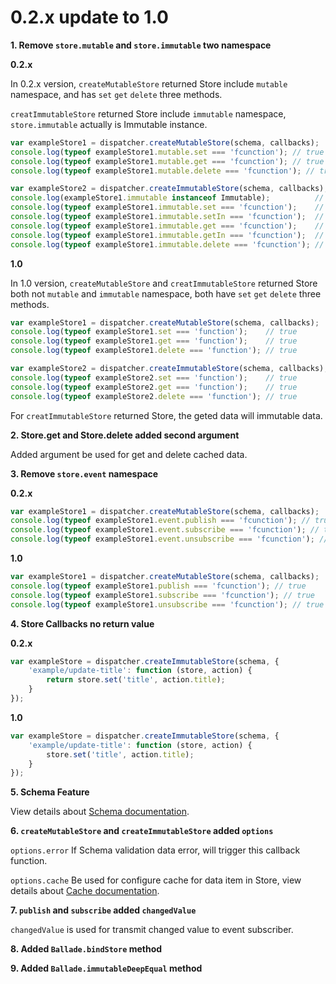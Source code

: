 # 0.2.x update to 1.0

**1. Remove `store.mutable` and `store.immutable` two namespace**

**0.2.x**

In 0.2.x version, `createMutableStore` returned Store include `mutable` namespace, and has `set` `get` `delete` three methods.

`creatImmutableStore` returned Store include `immutable` namespace, `store.immutable` actually is Immutable instance.

```javascript
var exampleStore1 = dispatcher.createMutableStore(schema, callbacks);
console.log(typeof exampleStore1.mutable.set === 'fcunction'); // true
console.log(typeof exampleStore1.mutable.get === 'fcunction'); // true
console.log(typeof exampleStore1.mutable.delete === 'fcunction'); // true

var exampleStore2 = dispatcher.createImmutableStore(schema, callbacks);
console.log(exampleStore1.immutable instanceof Immutable);          // true
console.log(typeof exampleStore1.immutable.set === 'fcunction');    // true
console.log(typeof exampleStore1.immutable.setIn === 'fcunction');  // true
console.log(typeof exampleStore1.immutable.get === 'fcunction');    // true
console.log(typeof exampleStore1.immutable.getIn === 'fcunction');  // true
console.log(typeof exampleStore1.immutable.delete === 'fcunction'); // true
```

**1.0**

In 1.0 version, `createMutableStore` and `creatImmutableStore` returned Store both not `mutable` and `immutable` namespace, both have `set` `get` `delete` three methods.

```javascript
var exampleStore1 = dispatcher.createMutableStore(schema, callbacks);
console.log(typeof exampleStore1.set === 'function');    // true
console.log(typeof exampleStore1.get === 'function');    // true
console.log(typeof exampleStore1.delete === 'function'); // true

var exampleStore2 = dispatcher.createImmutableStore(schema, callbacks);
console.log(typeof exampleStore2.set === 'function');    // true
console.log(typeof exampleStore2.get === 'function');    // true
console.log(typeof exampleStore2.delete === 'function'); // true
```

For `creatImmutableStore` returned Store, the geted data will immutable data.

**2. Store.get and Store.delete added second argument**

Added argument be used for get and delete cached data.

**3. Remove `store.event` namespace**

**0.2.x**

```js
var exampleStore1 = dispatcher.createMutableStore(schema, callbacks);
console.log(typeof exampleStore1.event.publish === 'fcunction'); // true
console.log(typeof exampleStore1.event.subscribe === 'fcunction'); // true
console.log(typeof exampleStore1.event.unsubscribe === 'fcunction'); // true
```

**1.0**

```js
var exampleStore1 = dispatcher.createMutableStore(schema, callbacks);
console.log(typeof exampleStore1.publish === 'fcunction'); // true
console.log(typeof exampleStore1.subscribe === 'fcunction'); // true
console.log(typeof exampleStore1.unsubscribe === 'fcunction'); // true
```

**4. Store Callbacks no return value**

**0.2.x**

```js
var exampleStore = dispatcher.createImmutableStore(schema, {
    'example/update-title': function (store, action) {
        return store.set('title', action.title);
    }
});
```

**1.0**

```js
var exampleStore = dispatcher.createImmutableStore(schema, {
    'example/update-title': function (store, action) {
        store.set('title', action.title);
    }
});
```

**5. Schema Feature**

View details about [Schema documentation](/schema.md).

**6. `createMutableStore` and `createImmutableStore` added `options`**

`options.error` If Schema validation data error, will trigger this callback function.

`options.cache` Be used for configure cache for data item in Store, view details about [Cache documentation](/cache.md).

**7. `publish` and `subscribe` added `changedValue`**

`changedValue` is used for transmit changed value to event subscriber.

**8. Added `Ballade.bindStore` method**

**9. Added `Ballade.immutableDeepEqual` method**

